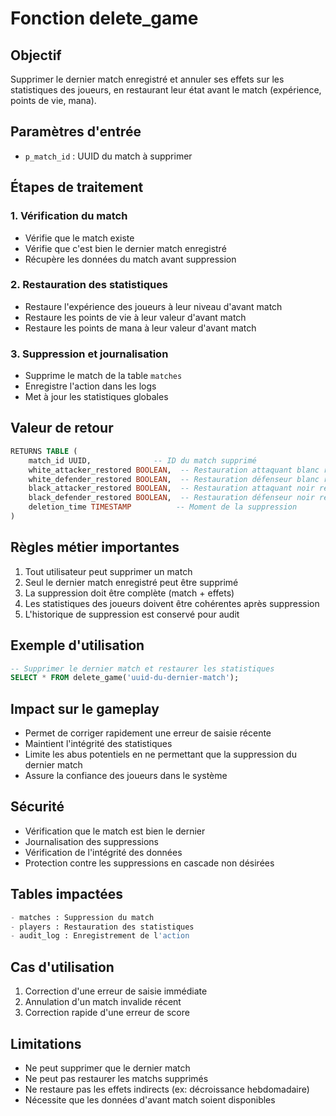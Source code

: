 # Fonction delete_game

## Objectif
Supprimer le dernier match enregistré et annuler ses effets sur les statistiques des joueurs, en restaurant leur état avant le match (expérience, points de vie, mana).

## Paramètres d'entrée
- `p_match_id` : UUID du match à supprimer

## Étapes de traitement

### 1. Vérification du match
- Vérifie que le match existe
- Vérifie que c'est bien le dernier match enregistré
- Récupère les données du match avant suppression

### 2. Restauration des statistiques
- Restaure l'expérience des joueurs à leur niveau d'avant match
- Restaure les points de vie à leur valeur d'avant match
- Restaure les points de mana à leur valeur d'avant match

### 3. Suppression et journalisation
- Supprime le match de la table `matches`
- Enregistre l'action dans les logs
- Met à jour les statistiques globales

## Valeur de retour
```sql
RETURNS TABLE (
    match_id UUID,              -- ID du match supprimé
    white_attacker_restored BOOLEAN,  -- Restauration attaquant blanc réussie
    white_defender_restored BOOLEAN,  -- Restauration défenseur blanc réussie
    black_attacker_restored BOOLEAN,  -- Restauration attaquant noir réussie
    black_defender_restored BOOLEAN,  -- Restauration défenseur noir réussie
    deletion_time TIMESTAMP          -- Moment de la suppression
)
```

## Règles métier importantes
1. Tout utilisateur peut supprimer un match
2. Seul le dernier match enregistré peut être supprimé
3. La suppression doit être complète (match + effets)
4. Les statistiques des joueurs doivent être cohérentes après suppression
5. L'historique de suppression est conservé pour audit

## Exemple d'utilisation
```sql
-- Supprimer le dernier match et restaurer les statistiques
SELECT * FROM delete_game('uuid-du-dernier-match');
```

## Impact sur le gameplay
- Permet de corriger rapidement une erreur de saisie récente
- Maintient l'intégrité des statistiques
- Limite les abus potentiels en ne permettant que la suppression du dernier match
- Assure la confiance des joueurs dans le système

## Sécurité
- Vérification que le match est bien le dernier
- Journalisation des suppressions
- Vérification de l'intégrité des données
- Protection contre les suppressions en cascade non désirées

## Tables impactées
```sql
- matches : Suppression du match
- players : Restauration des statistiques
- audit_log : Enregistrement de l'action
```

## Cas d'utilisation
1. Correction d'une erreur de saisie immédiate
2. Annulation d'un match invalide récent
3. Correction rapide d'une erreur de score

## Limitations
- Ne peut supprimer que le dernier match
- Ne peut pas restaurer les matchs supprimés
- Ne restaure pas les effets indirects (ex: décroissance hebdomadaire)
- Nécessite que les données d'avant match soient disponibles 